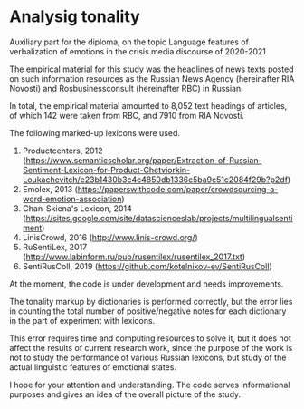 # Analysig tonality
Auxiliary part for the diploma, on the topic Language features of verbalization of emotions in the crisis media discourse of 2020-2021



The empirical material for this study was the headlines of news texts posted on such information resources as 
the Russian News Agency (hereinafter RIA Novosti) and Rosbusinessconsult (hereinafter RBC) in Russian.

In total, the empirical material amounted to 8,052 text headings of articles, 
of which 142 were taken from RBC, and 7910 from RIA Novosti.


The following marked-up lexicons were used.

1. Productcenters, 2012 (https://www.semanticscholar.org/paper/Extraction-of-Russian-Sentiment-Lexicon-for-Product-Chetviorkin-Loukachevitch/e23b1430b3c4c4850db1336c5ba9c51c2084f29b?p2df)
2. Emolex, 2013 (https://paperswithcode.com/paper/crowdsourcing-a-word-emotion-association)
3. Chan-Skiena's Lexicon, 2014 (https://sites.google.com/site/datascienceslab/projects/multilingualsentiment)
4. LinisCrowd, 2016 (http://www.linis-crowd.org/)
5. RuSentiLex, 2017 (http://www.labinform.ru/pub/rusentilex/rusentilex_2017.txt)
6. SentiRusColl, 2019 (https://github.com/kotelnikov-ev/SentiRusColl)


At the moment, the code is under development and needs improvements.

The tonality markup by dictionaries is performed correctly, but the error lies in counting 
the total number of positive/negative notes for each dictionary in the part of experiment with lexicons.

This error requires time and computing resources to solve it, but it does not affect the results of current research work,
since the purpose of the work is not to study the performance of various Russian lexicons, 
but study of the actual linguistic features of emotional states.


I hope for your attention and understanding. The code serves informational purposes and gives an idea of the overall picture of the study.
